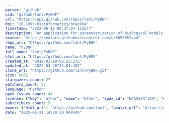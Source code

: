 ```yaml
---
parser: "github"
uid: "github/lanl/PyBNF"
url: "https://api.github.com/repos/lanl/PyBNF"
doi: "10.1093/bioinformatics/btac004"
timestamp: "2022-06-12 00:37:04.153577"
description: "An application for parameterization of biological models available in SBML and BNGL formats. Features include parallelization, metaheuristic optimization algorithms, and an adaptive Markov chain Monte Carlo (MCMC) sampling algorithm."
avatar: "https://avatars.githubusercontent.com/u/585305?v=4"
repo_url: "https://github.com/lanl/PyBNF"
name: "PyBNF"
full_name: "lanl/PyBNF"
html_url: "https://github.com/lanl/PyBNF"
created_at: "2018-03-19T02:23:27Z"
updated_at: "2022-04-26T13:01:45Z"
clone_url: "https://github.com/lanl/PyBNF.git"
size: 6865
stargazers_count: 27
watchers_count: 27
language: "Python"
open_issues_count: 44
license: {"key": "other", "name": "Other", "spdx_id": "NOASSERTION", "url": null, "node_id": "MDc6TGljZW5zZTA="}
subscribers_count: 5
owner: {"html_url": "https://github.com/lanl", "avatar_url": "https://avatars.githubusercontent.com/u/585305?v=4", "login": "lanl", "type": "Organization"}
date: "2025-06-21 14:28:30.948445"
---
```

